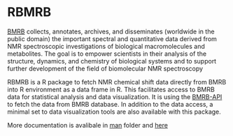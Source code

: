 # RBMRB
[BMRB](http://www.bmrb.wisc.edu) collects, annotates, archives, and disseminates (worldwide in the public domain) the important spectral and quantitative data derived from NMR spectroscopic investigations of biological macromolecules and metabolites. The goal is to empower scientists in their analysis of the structure, dynamics, and chemistry of biological systems and to support further development of the field of biomolecular NMR spectroscopy

RBMRB is a R package to fetch NMR chemical shift data directly from BMRB into R environment as a data frame in R. This facilitates access to BMRB data for statistical analysis and data visualization. It is using the [BMRB-API](https://github.com/uwbmrb/BMRB-API) to fetch the data from BMRB database. In addition to the data access, a minimal set to data visualization tools are also available with this package. 


More documentation is avalibale in [man](https://github.com/uwbmrb/RBMRB/tree/master/man) folder and [here](https://cdn.rawgit.com/uwbmrb/RBMRB/master/man/RBMRB.html)
